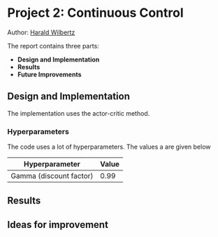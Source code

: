 # Project 2: Continuous Control

Author: [Harald Wilbertz](http://github.com/wilbertz) 

The report contains three parts:

- **Design and Implementation**
- **Results**
- **Future Improvements** 

## Design and Implementation

The implementation uses the actor-critic method. 

### Hyperparameters

  The code uses a lot of hyperparameters. The values a are given below

  | Hyperparameter                      | Value  |
  | ----------------------------------- | ------ |
  | Gamma (discount factor)             | 0.99   |
  
## Results

## Ideas for improvement

